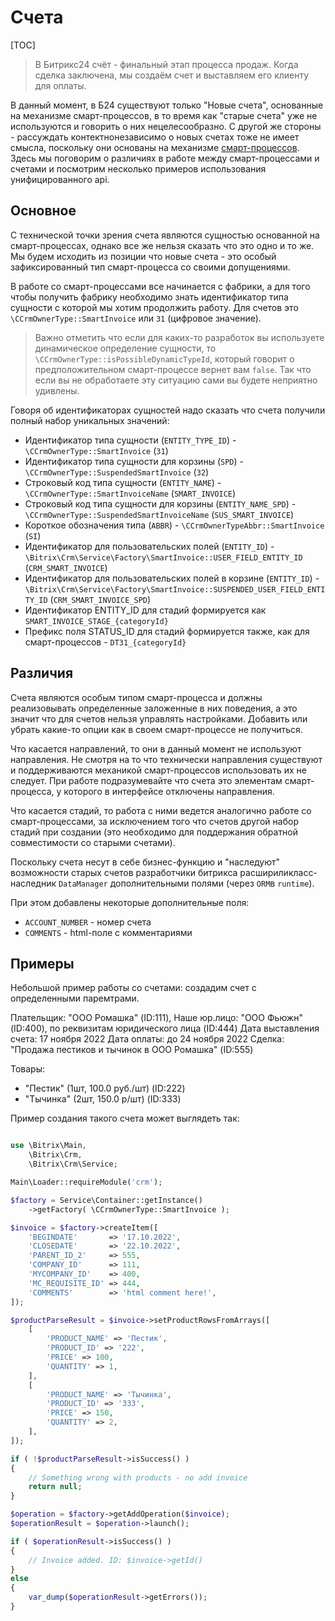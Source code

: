 # Счета

[TOC]

>В Битрикс24 счёт - финальный этап процесса продаж. Когда сделка заключена, мы создаём счет и выставляем его клиенту для оплаты. 

В данный момент, в Б24 существуют только "Новые счета", основанные на механизме смарт-процессов, в то время как "старые счета" уже не используются и говорить о них нецелесообразно. С другой же стороны - рассуждать контектнонезависимо о новых счетах тоже не имеет смысла, поскольку они основаны на механизме [смарт-процессов](./Смарт_процессы/Элементы). Здесь мы поговорим о различиях в работе между смарт-процессами и счетами и посмотрим несколько примеров использования унифицированного api.

## Основное

С технической точки зрения счета являются сущностью основанной на смарт-процессах, однако все же нельзя сказать что это одно и то же. Мы будем исходить из позиции что новые счета - это особый зафиксированный тип смарт-процесса со своими допущениями.

В работе со смарт-процессами все начинается с фабрики, а для того чтобы получить фабрику необходимо знать идентификатор типа сущности с которой мы хотим продолжить работу. Для счетов это `\CCrmOwnerType::SmartInvoice` или `31` (цифровое значение).

>Важно отметить что если для каких-то разработок вы используете динамическое определение сущности, то `\CCrmOwnerType::isPossibleDynamicTypeId`, который говорит о предположительном смарт-процессе вернет вам `false`. Так что если вы не обработаете эту ситуацию сами вы будете неприятно удивлены.

Говоря об идентификаторах сущностей надо сказать что счета получили полный набор уникальных значений:
- Идентификатор типа сущности (`ENTITY_TYPE_ID`) - `\CCrmOwnerType::SmartInvoice` (`31`)
- Идентификатор типа сущности для корзины (`SPD`) - `\CCrmOwnerType::SuspendedSmartInvoice` (`32`)
- Строковый код типа сущности (`ENTITY_NAME`) - `\CCrmOwnerType::SmartInvoiceName` (`SMART_INVOICE`)
- Строковый код типа сущности для корзины (`ENTITY_NAME_SPD`) - `\CCrmOwnerType::SuspendedSmartInvoiceName` (`SUS_SMART_INVOICE`)
- Короткое обозначения типа (`ABBR`) - `\CCrmOwnerTypeAbbr::SmartInvoice` (`SI`)
- Идентификатор для пользовательских полей (`ENTITY_ID`) - `\Bitrix\Crm\Service\Factory\SmartInvoice::USER_FIELD_ENTITY_ID` (`CRM_SMART_INVOICE`)
- Идентификатор для пользовательских полей в корзине (`ENTITY_ID`) - `\Bitrix\Crm\Service\Factory\SmartInvoice::SUSPENDED_USER_FIELD_ENTITY_ID` (`CRM_SMART_INVOICE_SPD`)
- Идентификатор ENTITY_ID для стадий формируется как `SMART_INVOICE_STAGE_{categoryId}`
- Префикс поля STATUS_ID для стадий формируется также, как для смарт-процессов - `DT31_{categoryId}`

## Различия

Счета являются особым типом смарт-процесса и должны реализовывать определенные заложенные в них поведения, а это значит что для счетов нельзя управлять настройками. Добавить или убрать какие-то опции как в своем смарт-процессе не получиться.

Что касается направлений, то они в данный момент не используют направления. Не смотря на то что технически направления существуют и поддерживаются механикой смарт-процессов использовать их не следует. При работе подразумевайте что счета это элементам смарт-процесса, у которого в интерфейсе отключены направления.

Что касается стадий, то работа с ними ведется аналогично работе со смарт-процессами, за исключением того что счетов другой набор стадий при создании (это необходимо для поддержания обратной совместимости со старыми счетами).

Поскольку счета несут в себе бизнес-функцию и "наследуют" возможности старых счетов разработчики битрикса расшириликласс-наследник `DataManager` дополнительными полями (через `ORM`в `runtime`). 

При этом добавлены некоторые дополнительные поля:
- `ACCOUNT_NUMBER` - номер счета
- `COMMENTS` - html-поле с комментариями

## Примеры

Небольшой пример работы со счетами: создадим счет с определенными паремтрами.

Плательщик: "ООО Ромашка" (ID:111),
Наше юр.лицо: "ООО Фьюжн" (ID:400), по реквизитам юридического лица (ID:444)
Дата выставления счета: 17 ноября 2022
Дата оплаты: до 24 ноября 2022
Сделка: "Продажа пестиков и тычинок в ООО Ромашка" (ID:555)

Товары:
- "Пестик" (1шт, 100.0 руб./шт) (ID:222)
- "Тычинка" (2шт, 150.0 р/шт) (ID:333) 

Пример создания такого счета может выглядеть так:

```php

use \Bitrix\Main,
	\Bitrix\Crm,
	\Bitrix\Crm\Service;

Main\Loader::requireModule('crm');

$factory = Service\Container::getInstance()
	->getFactory( \CCrmOwnerType::SmartInvoice );

$invoice = $factory->createItem([
	'BEGINDATE'       => '17.10.2022',
	'CLOSEDATE'       => '22.10.2022',
	'PARENT_ID_2'     => 555,
	'COMPANY_ID'      => 111,
	'MYCOMPANY_ID'    => 400,
	'MC_REQUISITE_ID' => 444,
	'COMMENTS'        => 'html comment here!',
]);

$productParseResult = $invoice->setProductRowsFromArrays([
	[
		'PRODUCT_NAME' => 'Пестик',
		'PRODUCT_ID' => '222',
		'PRICE' => 100,
		'QUANTITY' => 1,
	],
	[
		'PRODUCT_NAME' => 'Тычинка',
		'PRODUCT_ID' => '333',
		'PRICE' => 150,
		'QUANTITY' => 2,
	],
]);

if ( !$productParseResult->isSuccess() )
{
	// Something wrong with products - no add invoice
	return null;
}

$operation = $factory->getAddOperation($invoice);
$operationResult = $operation->launch();

if ( $operationResult->isSuccess() )
{
	// Invoice added. ID: $invoice->getId()
}
else
{
	var_dump($operationResult->getErrors());
}
```